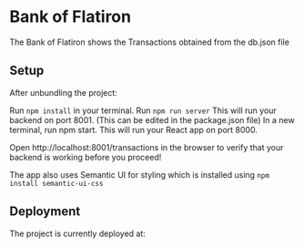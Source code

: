 # Bank of Flatiron

The Bank of Flatiron shows the Transactions obtained from the db.json file

## Setup

After unbundling the project:

Run `npm install` in your terminal.
Run `npm run server` This will run your backend on port 8001. (This can be edited in the package.json file)
In a new terminal, run npm start. This will run your React app on port 8000.

Open http://localhost:8001/transactions in the browser to verify that your backend is working before you proceed!

The app also uses Semantic UI for styling which is installed using `npm install semantic-ui-css`

## Deployment

The project is currently deployed at: 